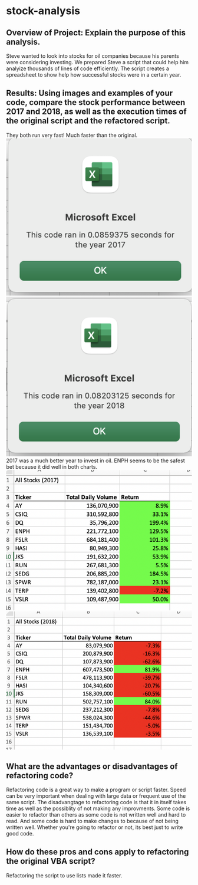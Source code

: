 # stock-analysis
## Overview of Project: Explain the purpose of this analysis.
Steve wanted to look into stocks for oil companies because his parents were considering investing. We prepared Steve a script that could help him analyize thousands
of lines of code efficiently. The script creates a spreadsheet to show help how successful stocks were in a certain year.
## Results: Using images and examples of your code, compare the stock performance between 2017 and 2018, as well as the execution times of the original script and the refactored script.
They both run very fast! Much faster than the original.  
![2017](https://github.com/James-Harkin/stock-analysis/blob/main/Resources/VBA_Challenge_2017.png?)  
![2018](https://github.com/James-Harkin/stock-analysis/blob/main/Resources/VBA_Challenge_2018.png?)  
2017 was a much better year to invest in oil. ENPH seems to be the safest bet because it did well in both charts.  
![2017](https://github.com/James-Harkin/stock-analysis/blob/main/Resources/Results_2017.png?)  
![2018](https://github.com/James-Harkin/stock-analysis/blob/main/Resources/Results_2018.png?)  
## What are the advantages or disadvantages of refactoring code?
Refactoring code is a great way to make a program or script faster. Speed can be very important when dealing with large data or frequent use of the same script. The disadvangtage to refactoring code is that it in itself takes time as well as the possiblity of not making any improvments. Some code is easier to refactor than others as some code is not written well and hard to read. And some code is hard to make changes to because of not being written well. Whether you're going to refactor or not, its best just to write good code.
## How do these pros and cons apply to refactoring the original VBA script?
Refactoring the script to use lists made it faster.
